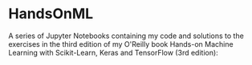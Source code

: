 # HandsOnML
A series of Jupyter Notebooks containing my code and solutions to the exercises in the third edition of my O'Reilly book Hands-on Machine Learning with Scikit-Learn, Keras and TensorFlow (3rd edition):
